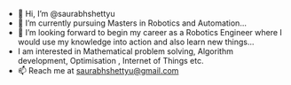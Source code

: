 - 👋 Hi, I’m @saurabhshettyu
- 👀 I’m currently pursuing Masters in Robotics and Automation...
- 🌱 I’m looking forward to begin my career as a Robotics Engineer where I would use my knowledge into action and also learn new things...
- I am interested in Mathematical problem solving, Algorithm development, Optimisation , Internet of Things etc.
- 📫 Reach me at saurabhshettyu@gmail.com
